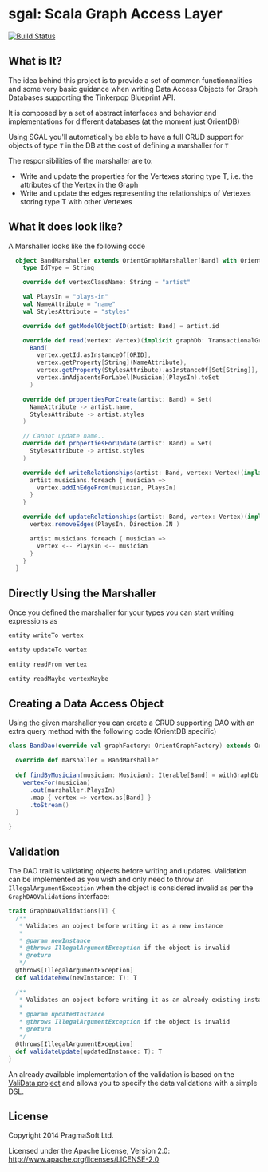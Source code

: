 # sgal: Scala Graph Access Layer

[![Build Status](https://api.travis-ci.org/galarragas/sgal.png)](http://travis-ci.org/galarragas/sgal)

## What is It?

The idea behind this project is to provide a set of common functionnalities and some very basic guidance when writing 
Data Access Objects for Graph Databases supporting the Tinkerpop Blueprint API.

It is composed by a set of abstract interfaces and behavior and implementations for different databases 
(at the moment just OrientDB)


Using SGAL you'll automatically be able to have a full CRUD support for objects of type `T` in the DB at the cost of 
defining a marshaller for `T`

The responsibilities of the marshaller are to:

- Write and update the properties for the Vertexes storing type T, i.e. the attributes of the Vertex in the Graph
- Write and update the edges representing the relationships of Vertexes storing type T with other Vertexes

## What it does look like?

A Marshaller looks like the following code 

```scala
  object BandMarshaller extends OrientGraphMarshaller[Band] with OrientDBBasicConversions {
    type IdType = String

    override def vertexClassName: String = "artist"

    val PlaysIn = "plays-in"
    val NameAttribute = "name"
    val StylesAttribute = "styles"

    override def getModelObjectID(artist: Band) = artist.id

    override def read(vertex: Vertex)(implicit graphDb: TransactionalGraph): Band =
      Band(
        vertex.getId.asInstanceOf[ORID],
        vertex.getProperty[String](NameAttribute),
        vertex.getProperty(StylesAttribute).asInstanceOf[Set[String]],
        vertex.inAdjacentsForLabel[Musician](PlaysIn).toSet
      )

    override def propertiesForCreate(artist: Band) = Set(
      NameAttribute -> artist.name,
      StylesAttribute -> artist.styles
    )

    // Cannot update name..
    override def propertiesForUpdate(artist: Band) = Set(
      StylesAttribute -> artist.styles
    )

    override def writeRelationships(artist: Band, vertex: Vertex)(implicit graphDb: TransactionalGraph) = {
      artist.musicians.foreach { musician =>
        vertex.addInEdgeFrom(musician, PlaysIn)
      }
    }

    override def updateRelationships(artist: Band, vertex: Vertex)(implicit graphDb: TransactionalGraph) = {
      vertex.removeEdges(PlaysIn, Direction.IN )

      artist.musicians.foreach { musician =>
        vertex <-- PlaysIn <-- musician
      }
    }
  }
```

## Directly Using the Marshaller

Once you defined the marshaller for your types you can start writing expressions as 
 
```scala
entity writeTo vertex

entity updateTo vertex

entity readFrom vertex

entity readMaybe vertexMaybe
```

## Creating a Data Access Object

Using the given marshaller you can create a CRUD supporting DAO with an extra query method with the following code (OrientDB specific)

```scala
class BandDao(override val graphFactory: OrientGraphFactory) extends OrientDbDAO[Band] with OrientIndexNamingSupport with OrientDBBasicConversions with NoValidations[Band] {

  override def marshaller = BandMarshaller
  
  def findByMusician(musician: Musician): Iterable[Band] = withGraphDb { implicit db =>
    vertexFor(musician)
      .out(marshaller.PlaysIn)
      .map { vertex => vertex.as[Band] }
      .toStream()
  }

}
```

## Validation

The DAO trait is validating objects before writing and updates. Validation can be implemented as you wish and only need to throw an 
`IllegalArgumentException` when the object is considered invalid as per the `GraphDAOValidations` interface:

```scala
trait GraphDAOValidations[T] {
  /**
   * Validates an object before writing it as a new instance
   * 
   * @param newInstance
   * @throws IllegalArgumentException if the object is invalid
   * @return
   */
  @throws[IllegalArgumentException]
  def validateNew(newInstance: T): T

  /**
   * Validates an object before writing it as an already existing instance
   *
   * @param updatedInstance
   * @throws IllegalArgumentException if the object is invalid
   * @return
   */
  @throws[IllegalArgumentException]
  def validateUpdate(updatedInstance: T): T
}
```

An already available implementation of the validation is based on the [ValiData project](https://github.com/galarragas/ValiData)
and allows you to specify the data validations with a simple DSL.

## License

Copyright 2014 PragmaSoft Ltd.

Licensed under the Apache License, Version 2.0: http://www.apache.org/licenses/LICENSE-2.0